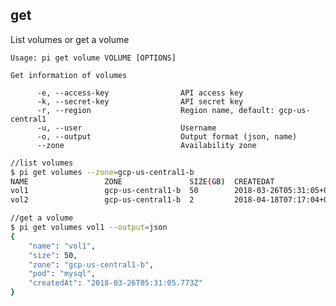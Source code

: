 get
------------------------------
List volumes or get a volume

    Usage: pi get volume VOLUME [OPTIONS]

    Get information of volumes

          -e, --access-key                API access key
          -k, --secret-key                API secret key
          -r, --region                    Region name, default: gcp-us-central1
          -u, --user                      Username
          -o, --output                    Output format (json, name)
          --zone                          Availability zone

```sh
//list volumes
$ pi get volumes --zone=gcp-us-central1-b
NAME                 ZONE               SIZE(GB)  CREATEDAT                  POD
vol1                 gcp-us-central1-b  50        2018-03-26T05:31:05+00:00
vol2                 gcp-us-central1-b  2         2018-04-18T07:17:04+00:00  mysql

//get a volume
$ pi get volumes vol1 --output=json
{
    "name": "vol1",
    "size": 50,
    "zone": "gcp-us-central1-b",
    "pod": "mysql",
    "createdAt": "2018-03-26T05:31:05.773Z"
}
```
